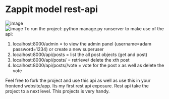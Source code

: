 # Zappit model rest-api
![image](https://cdn1.bbcode0.com/uploads/2021/8/26/06a9ed871bc475ab0168cc0477f85424-full.jpg)
<br>
![image](https://cdn1.bbcode0.com/uploads/2021/8/26/ea0975708f09c17bdb6ae3ab7f9b462c-full.jpg)
To run the project: python manage.py runserver
to make use of the api:
1. localhost:8000/admin = to view the admin panel (username=adam password=1234) or create a new superuser
2. localhost:8000/api/posts = list the all post objects (get and post)
3. localhost:8000/api/posts/<int x> = retrieve/ delete the xth post
4. localhost:8000/api/posts/<int x>/vote = vote for the post x as well as delete the vote


Feel free to fork the project and use this api as well as use this in your frontend website/app.
Its my first rest api exposure.
Rest api take the project to a next level.
This projects is very handy.

